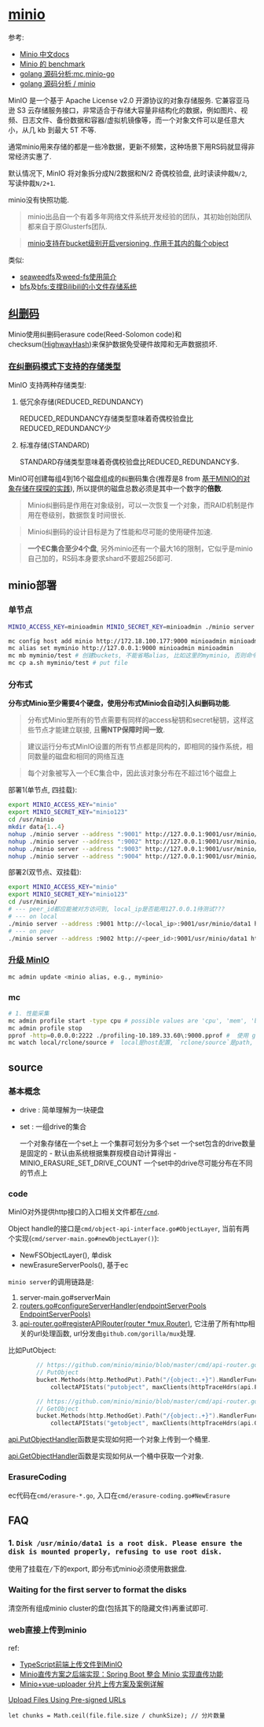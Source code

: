 # [minio](https://min.io)
参考:
- [Minio 中文docs](https://docs.min.io/cn)
- [Minio 的 benchmark](https://min.io/resources#benchmarks)
- [golang 源码分析:mc,minio-go](https://www.modb.pro/db/491285)
- [golang 源码分析 / minio](https://www.modb.pro/u/535208)

MinIO 是一个基于 Apache License v2.0 开源协议的对象存储服务. 它兼容亚马逊 S3 云存储服务接口，非常适合于存储大容量非结构化的数据，例如图片、视频、日志文件、备份数据和容器/虚拟机镜像等，而一个对象文件可以是任意大小，从几 kb 到最大 5T 不等.

通常minio用来存储的都是一些冷数据，更新不频繁，这种场景下用RS码就显得非常经济实惠了.

默认情况下, MinIO 将对象拆分成N/2数据和N/2 奇偶校验盘, 此时读读仲裁`N/2`, 写读仲裁`N/2+1`.

minio没有快照功能.

> minio出品自一个有着多年网络文件系统开发经验的团队，其初始创始团队都来自于原Glusterfs团队.

> [minio支持在bucket级别开启versioning, 作用于其内的每个object](https://docs.min.io/docs/minio-bucket-versioning-guide.html)

类似:
- [seaweedfs](https://github.com/chrislusf/seaweedfs)及[weed-fs使用简介](https://tonybai.com/2015/08/22/intro-of-using-weedfs/)
- [bfs](https://github.com/Terry-Mao/bfs)及[bfs:支撑Bilibili的小文件存储系统](https://mp.weixin.qq.com/s?__biz=MzAwMDU1MTE1OQ==&mid=406016886&idx=1&sn=f5aa286373fb981c9de904568fe7ddb2)

## [纠删码](https://docs.min.io/cn/minio-erasure-code-quickstart-guide.html)
Minio使用纠删码erasure code(Reed-Solomon code)和checksum([HighwayHash](https://github.com/minio/highwayhash))来保护数据免受硬件故障和无声数据损坏.

### [在纠删码模式下支持的存储类型](https://github.com/minio/minio/tree/master/docs/zh_CN/erasure/storage-class)
MinIO 支持两种存储类型:
1. 低冗余存储(REDUCED_REDUNDANCY)

    REDUCED_REDUNDANCY存储类型意味着奇偶校验盘比REDUCED_REDUNDANCY少
1. 标准存储(STANDARD)

    STANDARD存储类型意味着奇偶校验盘比REDUCED_REDUNDANCY多.

MinIO可创建每组4到16个磁盘组成的纠删码集合(推荐是8 from [基于MINIO的对象存储在探探的实践](https://github.com/gopherchina/conference/blob/master/2019/2.1%20%E5%9F%BA%E4%BA%8EMINIO%E7%9A%84%E5%AF%B9%E8%B1%A1%E5%AD%98%E5%82%A8%E6%96%B9%E6%A1%88%E5%9C%A8%E6%8E%A2%E6%8E%A2%E7%9A%84%E5%AE%9E%E8%B7%B5%20-%20%E4%BA%8E%E4%B9%90.pdf)), 所以提供的磁盘总数必须是其中一个数字的**倍数**.

> Minio纠删码是作用在对象级别，可以一次恢复一个对象，而RAID机制是作用在卷级别，数据恢复时间很长.

> Minio纠删码的设计目标是为了性能和尽可能的使用硬件加速.

> **一个EC集合至少4个盘**, 另外minio还有一个最大16的限制，它似乎是minio自己加的，RS码本身要求shard不要超256即可.

## minio部署
### 单节点
```bash
MINIO_ACCESS_KEY=minioadmin MINIO_SECRET_KEY=minioadmin ./minio server /mnt/data

mc config host add minio http://172.18.100.177:9000 minioadmin minioadmin --api s3v4 # minio即为要添加的alias
mc alias set myminio http://127.0.0.1:9000 minioadmin minioadmin
mc mb myminio/test # 创建buckets, 不能省略alias, 比如这里的myminio, 否则命令也会报创建成功, 但实际没有创建
mc cp a.sh myminio/test # put file
```

### 分布式
**分布式Minio至少需要4个硬盘，使用分布式Minio会自动引入纠删码功能**.

> 分布式Minio里所有的节点需要有同样的access秘钥和secret秘钥，这样这些节点才能建立联接, 且**需NTP保障时间一致**.

> 建议运行分布式MinIO设置的所有节点都是同构的，即相同的操作系统，相同数量的磁盘和相同的网络互连

> 每个对象被写入一个EC集合中，因此该对象分布在不超过16个磁盘上

部署1(单节点, 四挂载):
```bash
export MINIO_ACCESS_KEY="minio"
export MINIO_SECRET_KEY="minio123"
cd /usr/minio
mkdir data{1..4}
nohup ./minio server --address ":9001" http://127.0.0.1:9001/usr/minio/data1 http://127.0.0.1:9002/usr/minio/data2  http://127.0.0.1:9003/usr/minio/data3 http://127.0.0.1:9004/usr/minio/data4 > "/usr/minio/9001.log" 2>&1 & # /usr/minio/data1是export路径
nohup ./minio server --address ":9002" http://127.0.0.1:9001/usr/minio/data1 http://127.0.0.1:9002/usr/minio/data2  http://127.0.0.1:9003/usr/minio/data3 http://127.0.0.1:9004/usr/minio/data4 > "/usr/minio/9002.log" 2>&1 &
nohup ./minio server --address ":9003" http://127.0.0.1:9001/usr/minio/data1 http://127.0.0.1:9002/usr/minio/data2  http://127.0.0.1:9003/usr/minio/data3 http://127.0.0.1:9004/usr/minio/data4 > "/usr/minio/9003.log" 2>&1 &
nohup ./minio server --address ":9004" http://127.0.0.1:9001/usr/minio/data1 http://127.0.0.1:9002/usr/minio/data2  http://127.0.0.1:9003/usr/minio/data3 http://127.0.0.1:9004/usr/minio/data4 > "/usr/minio/9004.log" 2>&1 &
```

部署2(双节点、双挂载):
```bash
export MINIO_ACCESS_KEY="minio"
export MINIO_SECRET_KEY="minio123"
cd /usr/minio/
# --- peer_id都应能被对方访问到, local_ip是否能用127.0.0.1待测试???
# --- on local
./minio server --address :9001 http://<local_ip>:9001/usr/minio/data1 http://<local_ip>:9001/usr/minio/data2  http://<peer_id>:9002/usr/minio/data3 http://<peer_id>:9002/usr/minio/data4 > /usr/minio/minio1.log 2>&1 &
# --- on peer
./minio server --address :9002 http://<peer_id>:9001/usr/minio/data1 http://<peer_id>:9001/usr/minio/data2  http://<local_ip>:9002/usr/minio/data3 http://<local_ip>:9002/usr/minio/data4 > /usr/minio/minio2.log 2>&1 &
```

### [升级 MinIO](https://docs.min.io/cn/)
```bash
mc admin update <minio alias, e.g., myminio>
```

### mc
```bash
# 1. 性能采集
mc admin profile start -type cpu # possible values are 'cpu', 'mem', 'block', 'mutex', 'trace', 'threads' and 'goroutines' (default: "cpu,mem,block")
mc admin profile stop
pprof -http=0.0.0.0:2222 ./profiling-10.189.33.60\:9000.pprof #  使⽤ google pprof ⼯具进⾏可视化展示
mc watch local/rclone/source #  local是host配置, `rclone/source`是path, event type仅[这里](https://docs.min.io/docs/minio-bucket-notification-guide.html)
```

## source
### 基本概念
- drive : 简单理解为一块硬盘
- set : 一组drive的集合

    一个对象存储在一个set上
    一个集群可划分为多个set
    一个set包含的drive数量是固定的
        - 默认由系统根据集群规模自动计算得出
        - MINIO_ERASURE_SET_DRIVE_COUNT
    一个set中的drive尽可能分布在不同的节点上

### code
MinIO对外提供http接口的入口相关文件都在[`/cmd`](https://github.com/minio/minio/tree/master/cmd).

Object handle的接口是`cmd/object-api-interface.go#ObjectLayer`, 当前有两个实现(`cmd/server-main.go#newObjectLayer()`):
- NewFSObjectLayer(), 单disk
- newErasureServerPools(), 基于ec

`minio server`的调用链路是:
1. server-main.go#serverMain
1. [routers.go#configureServerHandler(endpointServerPools EndpointServerPools)](https://github.com/minio/minio/blob/master/cmd/routers.go#L86)
1. [api-router.go#registerAPIRouter(router *mux.Router)](https://github.com/minio/minio/blob/master/cmd/api-router.go#L82), 它注册了所有http相关的url处理函数, url分发由`github.com/gorilla/mux`处理.

比如PutObject:
```go
        // https://github.com/minio/minio/blob/master/cmd/api-router.go#L181
        // PutObject
        bucket.Methods(http.MethodPut).Path("/{object:.+}").HandlerFunc(
            collectAPIStats("putobject", maxClients(httpTraceHdrs(api.PutObjectHandler))))

        // https://github.com/minio/minio/blob/master/cmd/api-router.go#L169
        // GetObject
        bucket.Methods(http.MethodGet).Path("/{object:.+}").HandlerFunc(
            collectAPIStats("getobject", maxClients(httpTraceHdrs(api.GetObjectHandler))))
```

[api.PutObjectHandler](https://github.com/minio/minio/blob/master/cmd/object-handlers.go#L1311)函数是实现如何把一个对象上传到一个桶里.

[api.GetObjectHandler](https://github.com/minio/minio/blob/master/cmd/object-handlers.go#L302)函数是实现如何从一个桶中获取一个对象.

### ErasureCoding
ec代码在`cmd/erasure-*.go`, 入口在`cmd/erasure-coding.go#NewErasure`

## FAQ
### 1. `Disk /usr/minio/data1 is a root disk. Please ensure the disk is mounted properly, refusing to use root disk.`
使用了挂载在`/`下的export, 即分布式minio必须使用数据盘.

### Waiting for the first server to format the disks
清空所有组成minio cluster的盘(包括其下的隐藏文件)再重试即可.

### web直接上传到minio
ref:
- [TypeScript前端上传文件到MinIO](https://developer.aliyun.com/article/879981)
- [Minio直传方案之后端实现：Spring Boot 整合 Minio 实现直传功能](https://blog.lanweihong.com/posts/20754/)
- [Minio+vue-uploader 分片上传方案及案例详解](https://blog.csdn.net/qq_43437874/article/details/123429986)

[Upload Files Using Pre-signed URLs](https://min.io/docs/minio/linux/integrations/presigned-put-upload-via-browser.html)

```
let chunks = Math.ceil(file.file.size / chunkSize); // 分片数量
```